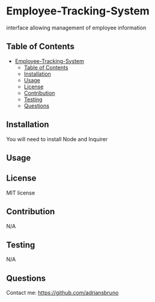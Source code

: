 # Employee-Tracking-System
interface allowing management of employee information

## Table of Contents

- [Employee-Tracking-System](#employee-tracking-system)
  - [Table of Contents](#table-of-contents)
  - [Installation](#installation)
  - [Usage](#usage)
  - [License](#license)
  - [Contribution](#contribution)
  - [Testing](#testing)
  - [Questions](#questions)

## Installation
You will need to install Node and Inquirer
## Usage
## License
MIT license
## Contribution
N/A
## Testing
N/A
## Questions
Contact me:
https://github.com/adriansbruno